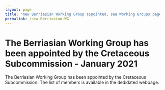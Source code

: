 ```yaml
---
layout: page
title: "new Berriasian Working Group appointed, see Working Groups page"
permalink: /new Berriasian-WG
---
```

# The Berriasian Working Group has been appointed by the Cretaceous Subcommission - January 2021

The Berriasian Working Group has been appointed by the Cretaceous Subcommission. The list of members is available in the dedidated webpage.
